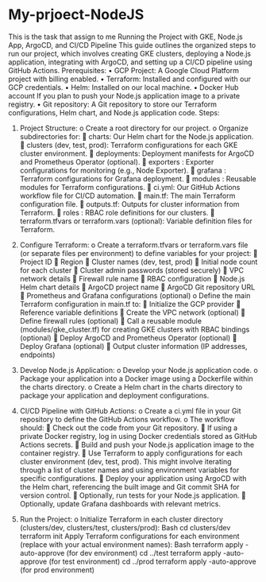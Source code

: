 # My-prjoect-NodeJS
This is the task that assign to me
Running the Project with GKE, Node.js App, ArgoCD, and CI/CD Pipeline
This guide outlines the organized steps to run our project, which involves creating GKE clusters, deploying a Node.js application, integrating with ArgoCD, and setting up a CI/CD pipeline using GitHub Actions.
Prerequisites:
•	GCP Project: A Google Cloud Platform project with billing enabled.
•	Terraform: Installed and configured with our GCP credentials.
•	Helm: Installed on our local machine.
•	Docker Hub account If you plan to push your Node.js application image to a private registry.
•	Git repository: A Git repository to store our Terraform configurations, Helm chart, and Node.js application code.
Steps:
1.	Project Structure:
o	Create a root directory for our project.
o	Organize subdirectories for:
	charts: Our Helm chart for the Node.js application.
	clusters (dev, test, prod): Terraform configurations for each GKE cluster environment.
	deployments: Deployment manifests for ArgoCD and Prometheus Operator (optional).
	exporters : Exporter configurations for monitoring (e.g., Node Exporter).
	grafana : Terraform configurations for Grafana deployment.
	modules : Reusable modules for Terraform configurations.
	ci.yml: Our GitHub Actions workflow file for CI/CD automation.
	main.tf: The main Terraform configuration file.
	outputs.tf: Outputs for cluster information from Terraform.
	roles : RBAC role definitions for our clusters.
	terraform.tfvars or terraform.vars (optional): Variable definition files for Terraform.

2.	Configure Terraform:
o	Create a terraform.tfvars or terraform.vars file (or separate files per environment) to define variables for your project:
	Project ID
	Region
	Cluster names (dev, test, prod)
	Initial node count for each cluster
	Cluster admin passwords (stored securely)
	VPC network details 
	Firewall rule name 
	RBAC configuration 
	Node.js Helm chart details
	ArgoCD project name
	ArgoCD Git repository URL
	Prometheus and Grafana configurations (optional)
o	Define the main Terraform configuration in main.tf to:
	Initialize the GCP provider
	Reference variable definitions
	Create the VPC network (optional)
	Define firewall rules (optional)
	Call a reusable module (modules/gke_cluster.tf) for creating GKE clusters with RBAC bindings (optional)
	Deploy ArgoCD and Prometheus Operator (optional)
	Deploy Grafana (optional)
	Output cluster information (IP addresses, endpoints)
3.	Develop Node.js Application:
o	Develop your Node.js application code.
o	Package your application into a Docker image using a Dockerfile within the charts directory.
o	Create a Helm chart in the charts directory to package your application and deployment configurations.
4.	CI/CD Pipeline with GitHub Actions:
o	Create a ci.yml file in your Git repository to define the GitHub Actions workflow.
o	The workflow should:
	Check out the code from your Git repository.
	If using a private Docker registry, log in using Docker credentials stored as GitHub Actions secrets.
	Build and push your Node.js application image to the container registry.
	Use Terraform to apply configurations for each cluster environment (dev, test, prod). This might involve iterating through a list of cluster names and using environment variables for specific configurations.
	Deploy your application using ArgoCD with the Helm chart, referencing the built image and Git commit SHA for version control.
	Optionally, run tests for your Node.js application.
	Optionally, update Grafana dashboards with relevant metrics.
5.	Run the Project:
o	Initialize Terraform in each cluster directory (clusters/dev, clusters/test, clusters/prod):
Bash
cd clusters/dev
terraform init
Apply Terraform configurations for each environment (replace with your actual environment names):
Bash
terraform apply -auto-approve (for dev environment)
cd ../test
terraform apply -auto-approve (for test environment)
cd ../prod
terraform apply -auto-approve (for prod environment)

